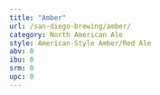 ```yaml
---
title: "Amber"
url: /san-diego-brewing/amber/
category: North American Ale
style: American-Style Amber/Red Ale
abv: 0
ibu: 0
srm: 0
upc: 0
---
```


